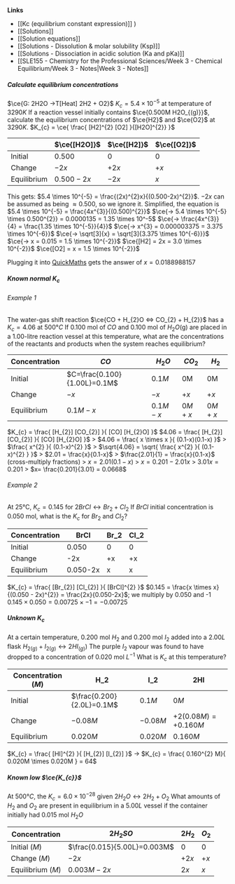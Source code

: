 **Links**
- [[Kc (equilibrium constant expression)]] )
- [[Solutions]] 
- [[Solution equations]] 
- [[Solutions - Dissolution & molar solubility (Ksp)]] 
- [[Solutions - Dissociation in acidic solution (Ka and pKa)]] 
- [[SLE155 - Chemistry for the Professional Sciences/Week 3 - Chemical Equilibrium/Week 3 - Notes|Week 3 - Notes]]


##### Calculate equilibrium concentrations
$\ce{G: 2H2O ->T[Heat] 2H2 + O2}$
$K_{c} = 5.4 \times 10^{-5}$ at temperature of $3290K$
If a reaction vessel initially contains $\ce{0.500M H2O_{(g)}}$, calculate the equilibrium concentrations of $\ce{H2}$ and $\ce{O2}$ at $3290K$.
$K_{c} = \ce{ \frac{ [H2]^{2} [O2] }{[H2O]^{2}}  }$

|  | $\ce{[H2O]}$ | $\ce{[H2]}$ | $\ce{[O2]}$ |
| ---- | ---- | ---- | ---- |
| Initial | $0.500$ | $0$ | $0$ |
| Change | $-2x$ | $+2x$ | $+x$ |
| Equilibrium | $0.500-2x$ | $-2x$  | $x$ |
This gets:
$5.4 \times 10^{-5} = \frac{(2x)^{2}x}{(0.500-2x)^{2}}$. $-2x$ can be assumed as being $\approx 0.500$, so we ignore it.
Simplified, the equation is $5.4 \times 10^{-5} = \frac{4x^{3}}{(0.500)^{2}}$
$\ce{-> 5.4 \times 10^{-5} \times 0.500^{2}} = 0.0000135 = 1.35 \times 10^-5$
$\ce{-> \frac{4x^{3}}{4} = \frac{1.35 \times 10^{-5}}{4}}$
$\ce{-> x^{3} = 0.000003375 = 3.375 \times 10^{-6}}$
$\ce{-> \sqrt[3]{x} = \sqrt[3]{3.375 \times 10^{-6}}}$
$\ce{-> x = 0.015 = 1.5 \times 10^{-2}}$
$\ce{[H2] = 2x = 3.0 \times 10^{-2}}$
$\ce{[O2] = x = 1.5 \times 10^{-2}}$

Plugging it into [QuickMaths](https://quickmath.com/#c=solve&v1=5.4%255Ccdot10%255E%257B-5%257D%255C%2520%253D%255C%2520%255Cfrac%257B%255Cleft%25282x%255Cright%2529%255E2%255Ccdot%2520x%257D%257B0.500-2x%257D&v3=x) gets the answer of 
$x = 0.0188988157$

##### Known normal $K_{c}$
###### Example 1
The water-gas shift reaction $\ce{CO + H_{2}O <=> CO_{2} + H_{2}}$ has a $K_{c}=4.06$ at $500°C$
If 0.100 mol of $CO$ and 0.100 mol of $H_{2}O$(g) are placed in a 1.00-litre reaction vessel at this temperature, what are the concentrations of the reactants and products when the system reaches equilibrium?

| Concentration | $CO$                         | $H_{2}O$ | $CO_{2}$ | $H_{2}$ |
| ------------- | ---------------------------- | -------- | -------- | ------- |
| Initial       | $C=\frac{0.100}{1.00L}=0.1M$ | $0.1M$   | 0M       | 0M      |
| Change        | $-x$                         | $-x$     | $+x$     | $+x$    |
| Equilibrium   | $0.1M-x$                     | $0.1M-x$ | $0M+x$   | $0M+x$        |

$K_{c} = \frac{ [H_{2}] [CO_{2}] }{ [CO] [H_{2}O] }$
$4.06 = \frac{ [H_{2}] [CO_{2}] }{ [CO] [H_{2}O] }$
	> $4.06 = \frac{ x \times x }{ (0.1-x)(0.1-x) }$
	> $\frac{ x^{2} }{ (0.1-x)^{2} }$
	> $\sqrt{4.06} = \sqrt{ \frac{ x^{2} }{ (0.1-x)^{2} } }$
	> $2.01 = \frac{x}{0.1-x}$
	> $\frac{2.01}{1} = \frac{x}{0.1-x}$ (cross-multiply fractions)
	> $x = 2.01(0.1-x)$
	> $x = 0.201 - 2.01x$
	> $3.01x = 0.201$
	> $x= \frac{0.201}{3.01} = 0.0668$



###### Example 2
At 25°C, $K_{c}=0.145$ for $2BrCl \leftrightarrow Br_{2} + Cl_{2}$
If $BrCl$ initial concentration is 0.050 mol, what is the $K_{c}$ for $Br_{2}$ and $Cl_{2}$?

| Concentration | BrCl     | Br_2 | Cl_2 |
| ------------- | -------- | ---- | ---- |
| Initial       | 0.050    | 0    | 0    |
| Change        | -2x      | +x   | +x   |
| Equilibrium   | 0.050-2x | x    | x     |

$K_{c} = \frac{ [Br_{2}] [Cl_{2}] }{ [BrCl]^{2} }$
$0.145 = \frac{x \times x}{(0.050 - 2x)^{2}} = \frac{2x}{0.050-2x}$; we multiply by 0.050 and -1
$0.145 \times 0.050 = 0.00725 \times -1 = -0.00725$


##### Unknown $K_{c}$
At a certain temperature, $0.200$ mol $H_{2}$ and $0.200$ mol $I_{2}$ added into a $2.00L$ flask
$H_{2 (g)} + I_{2(g)} \leftrightarrow 2HI_{(g)})$
The purple $I_{2}$ vapour was found to have dropped to a concentration of $0.020$ mol $L^{-1}$
What is $K_{c}$ at this temperature?

| Concentration ($M$) | H_2                       | I_2      | 2HI                           |
| ------------------- | ------------------------- | -------- | ----------------------------- |
| Initial             | $\frac{0.200}{2.0L}=0.1M$ | $0.1M$   | $0M$                          |
| Change              | $-0.08M$                  | $-0.08M$ | $+2(0.08M) = +0.160M$ |
| Equilibrium         | $0.020M$                  | $0.020M$ | $0.160M$                      |
$K_{c} = \frac{ [HI]^{2} }{ [H_{2}] [I_{2}] }$
-> $K_{c} = \frac{ 0.160^{2} M}{ 0.020M \times 0.020M } = 64$


##### Known low $\ce{K_{c}}$
At $500°C$, the $K_{c} = 6.0 \times 10^{-28}$ given $2H_{2}O \leftrightarrow 2H_{2} + O_{2}$
What amounts of $H_{2}$ and $O_{2}$ are present in equilibrium in a $5.00L$ vessel if the container initially had $0.015$ mol $H_{2}O$

| Concentration     | $2H_{2}SO$           | $2H_{2}$ | $O_{2}$ |
| ----------------- | -------------------- | -------- | ------- |
| Initial ($M$)     | $\frac{0.015}{5.00L}=0.003M$ | $0$      | $0$     |
| Change ($M$)      | $-2x$                | $+2x$    | $+x$    |
| Equilibrium ($M$) | $0.003M-2x$          | $2x$     | $x$        |


